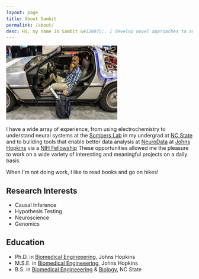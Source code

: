 ```yaml
---
layout: page
title: About Sambit
permalink: /about/
desc: Hi, my name is Sambit &#128075;. I develop novel approaches to analyze data and use them to answer interesting biomedical problems. You can learn more about the things I have done professionally on my <a href="/assets/pdf/cv.pdf">CV</a>.
---
```


<p>
<picture>
  <source srcset="../logo.avif" type="image/avif">
  <source srcset="../logo.webp" type="image/webp">
  <img src="../logo.jpg" alt="Sambit eating an apple at SfN." 
    width="300" height="200" class="no-lightense">
</picture>
</p>

I have a wide array of experience, from using electrochemistry to understand neural systems at the
[Sombers Lab](https://www.somberslab.org/) in my undergrad at
[NC State](https://www.bme.ncsu.edu/) and to building tools that enable better data analysis
at [NeuroData](https://neurodata.io/) at [Johns Hopkins](https://www.bme.jhu.edu/)
via a [NIH Fellowship](https://researchtraining.nih.gov/programs/training-grants/T32-a)
These opportunities allowed me the pleasure to work on a wide variety of interesting and meaningful projects on a
daily basis.

When I'm not doing work, I like to read books and go on hikes!

## Research Interests

* Causal Inference
* Hypothesis Testing
* Neuroscience
* Genomics

## Education

* Ph.D. in [Biomedical Engineeering](https://www.bme.jhu.edu/), Johns Hopkins
* M.S.E. in [Biomedical Engineeering](https://www.bme.jhu.edu/), Johns Hopkins
* B.S. in [Biomedical Engineeering](http://catalog.ncsu.edu/undergraduate/engineering/biomedical/) & [Biology](https://bio.sciences.ncsu.edu/),  NC State